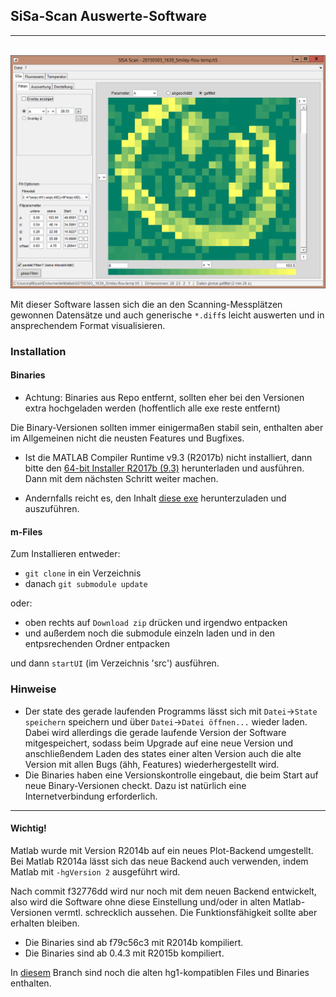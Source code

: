 ## SiSa-Scan Auswerte-Software
---
&nbsp;&nbsp;&nbsp;&nbsp;&nbsp;&nbsp;&nbsp;&nbsp;&nbsp;  ![screen](side/screen.png)

Mit dieser Software lassen sich die an den Scanning-Messplätzen gewonnen Datensätze
und auch generische `*.diff`s leicht auswerten und in ansprechendem Format visualisieren.

### Installation
#### Binaries

- Achtung: Binaries aus Repo entfernt, sollten eher bei den Versionen extra hochgeladen werden (hoffentlich alle exe reste entfernt)

Die Binary-Versionen sollten immer einigermaßen stabil sein, enthalten aber im 
Allgemeinen nicht die neusten Features und Bugfixes.

- Ist die MATLAB Compiler Runtime v9.3 (R2017b) nicht installiert,
dann bitte den [64-bit Installer R2017b (9.3)](http://de.mathworks.com/products/compiler/mcr/index.html)
herunterladen und ausführen. Dann mit dem nächsten Schritt weiter machen.

- Andernfalls reicht es, den Inhalt [diese exe](https://git.daten.tk/sebastian.pfitzner/sisa-scan-auswertung/raw/master/Deployment/SiSaScanAuswertung.exe)
herunterzuladen und auszuführen.

#### m-Files
Zum Installieren
entweder:
- `git clone` in ein Verzeichnis
- danach `git submodule update`

oder:
- oben rechts auf `Download zip` drücken und irgendwo entpacken
- und außerdem noch die submodule einzeln laden und in den entpsrechenden Ordner entpacken

und dann `startUI` (im Verzeichnis 'src') ausführen.

### Hinweise

- Der state des gerade laufenden Programms lässt sich mit `Datei`->`State speichern`
speichern und über `Datei`->`Datei öffnen...` wieder laden. Dabei wird allerdings
die gerade laufende Version der Software mitgespeichert, sodass beim Upgrade auf 
eine neue Version und anschließendem Laden des states einer alten Version auch die
alte Version mit allen Bugs (ähh, Features) wiederhergestellt wird.
- Die Binaries haben eine Versionskontrolle eingebaut, die beim Start auf neue
Binary-Versionen checkt. Dazu ist natürlich eine Internetverbindung erforderlich.

---
#### Wichtig!
Matlab wurde mit Version R2014b auf ein neues Plot-Backend umgestellt. 
Bei Matlab R2014a lässt sich das neue Backend auch verwenden, indem Matlab mit 
`-hgVersion 2` ausgeführt wird.

Nach commit f32776dd wird nur noch mit dem neuen Backend entwickelt, also wird
die Software ohne diese Einstellung und/oder in alten Matlab-Versionen vermtl.
schrecklich aussehen. Die Funktionsfähigkeit sollte aber erhalten bleiben.

- Die Binaries sind ab f79c56c3 mit R2014b kompiliert.
- Die Binaries sind ab 0.4.3 mit R2015b kompiliert.

In [diesem](https://git.daten.tk/sebastian.pfitzner/sisa-scan-auswertung/tree/R2014a-kompatibel) 
Branch sind noch die alten hg1-kompatiblen Files und Binaries enthalten.